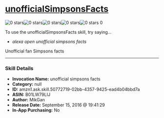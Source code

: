 # [unofficialSimpsonsFacts](http://alexa.amazon.com/#skills/amzn1.ask.skill.50772719-02bb-4357-9425-ead4b04bbd7a)
![0 stars](../../images/ic_star_border_black_18dp_1x.png)![0 stars](../../images/ic_star_border_black_18dp_1x.png)![0 stars](../../images/ic_star_border_black_18dp_1x.png)![0 stars](../../images/ic_star_border_black_18dp_1x.png)![0 stars](../../images/ic_star_border_black_18dp_1x.png) 0

To use the unofficialSimpsonsFacts skill, try saying...

* *alexa open unofficial simpsons facts*

Unofficial fan Simpsons facts

***

### Skill Details

* **Invocation Name:** unofficial simpsons facts
* **Category:** null
* **ID:** amzn1.ask.skill.50772719-02bb-4357-9425-ead4b04bbd7a
* **ASIN:** B01LW79LIJ
* **Author:** MikGan
* **Release Date:** September 15, 2016 @ 19:41:29
* **In-App Purchasing:** No
